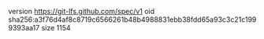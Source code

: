 version https://git-lfs.github.com/spec/v1
oid sha256:a3f76d4af8c8719c6566261b48b4988831ebb38fdd65a93c3c21c1999393aa17
size 1154
